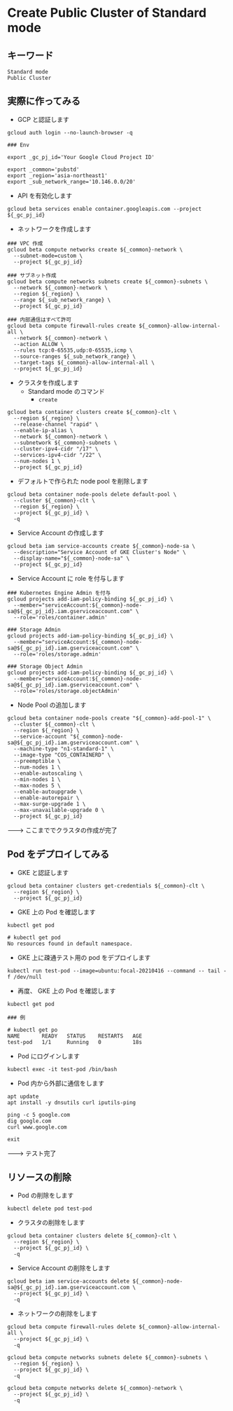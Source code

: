 # Create Public Cluster of Standard mode

## キーワード

```
Standard mode
Public Cluster
```

## 実際に作ってみる

+ GCP と認証します

```
gcloud auth login --no-launch-browser -q
```

```
### Env

export _gc_pj_id='Your Google Cloud Project ID'

export _common='pubstd'
export _region='asia-northeast1'
export _sub_network_range='10.146.0.0/20'
```

+ API を有効化します

```
gcloud beta services enable container.googleapis.com --project ${_gc_pj_id}
```

+ ネットワークを作成します

```
### VPC 作成
gcloud beta compute networks create ${_common}-network \
  --subnet-mode=custom \
  --project ${_gc_pj_id}

### サブネット作成
gcloud beta compute networks subnets create ${_common}-subnets \
  --network ${_common}-network \
  --region ${_region} \
  --range ${_sub_network_range} \
  --project ${_gc_pj_id}

### 内部通信はすべて許可
gcloud beta compute firewall-rules create ${_common}-allow-internal-all \
  --network ${_common}-network \
  --action ALLOW \
  --rules tcp:0-65535,udp:0-65535,icmp \
  --source-ranges ${_sub_network_range} \
  --target-tags ${_common}-allow-internal-all \
  --project ${_gc_pj_id}
```

+ クラスタを作成します
  + Standard mode のコマンド
    + `create`

```
gcloud beta container clusters create ${_common}-clt \
  --region ${_region} \
  --release-channel "rapid" \
  --enable-ip-alias \
  --network ${_common}-network \
  --subnetwork ${_common}-subnets \
  --cluster-ipv4-cidr "/17" \
  --services-ipv4-cidr "/22" \
  --num-nodes 1 \
  --project ${_gc_pj_id}
```

+ デフォルトで作られた node pool を削除します

```
gcloud beta container node-pools delete default-pool \
  --cluster ${_common}-clt \
  --region ${_region} \
  --project ${_gc_pj_id} \
  -q
```

+ Service Account の作成します

```
gcloud beta iam service-accounts create ${_common}-node-sa \
  --description="Service Account of GKE Cluster's Node" \
  --display-name="${_common}-node-sa" \
  --project ${_gc_pj_id}
```

+ Service Account に role を付与します

```
### Kubernetes Engine Admin を付与
gcloud projects add-iam-policy-binding ${_gc_pj_id} \
  --member="serviceAccount:${_common}-node-sa@${_gc_pj_id}.iam.gserviceaccount.com" \
  --role='roles/container.admin'

### Storage Admin
gcloud projects add-iam-policy-binding ${_gc_pj_id} \
  --member="serviceAccount:${_common}-node-sa@${_gc_pj_id}.iam.gserviceaccount.com" \
  --role='roles/storage.admin'

### Storage Object Admin
gcloud projects add-iam-policy-binding ${_gc_pj_id} \
  --member="serviceAccount:${_common}-node-sa@${_gc_pj_id}.iam.gserviceaccount.com" \
  --role='roles/storage.objectAdmin'
```

+ Node Pool の追加します

```
gcloud beta container node-pools create "${_common}-add-pool-1" \
  --cluster ${_common}-clt \
  --region ${_region} \
  --service-account "${_common}-node-sa@${_gc_pj_id}.iam.gserviceaccount.com" \
  --machine-type "n1-standard-1" \
  --image-type "COS_CONTAINERD" \
  --preemptible \
  --num-nodes 1 \
  --enable-autoscaling \
  --min-nodes 1 \
  --max-nodes 5 \
  --enable-autoupgrade \
  --enable-autorepair \
  --max-surge-upgrade 1 \
  --max-unavailable-upgrade 0 \
  --project ${_gc_pj_id}
```

---> ここまででクラスタの作成が完了

## Pod をデプロイしてみる

+ GKE と認証します

```
gcloud beta container clusters get-credentials ${_common}-clt \
  --region ${_region} \
  --project ${_gc_pj_id}
```

+ GKE 上の Pod を確認します

```
kubectl get pod
```
```
# kubectl get pod
No resources found in default namespace.
```

+ GKE 上に疎通テスト用の pod をデプロイします

```
kubectl run test-pod --image=ubuntu:focal-20210416 --command -- tail -f /dev/null
```

+ 再度、 GKE 上の Pod を確認します

```
kubectl get pod
```
```
### 例

# kubectl get po
NAME       READY   STATUS    RESTARTS   AGE
test-pod   1/1     Running   0          18s
```

+ Pod にログインします

```
kubectl exec -it test-pod /bin/bash
```

+ Pod 内から外部に通信をします

```
apt update
apt install -y dnsutils curl iputils-ping

ping -c 5 google.com
dig google.com
curl www.google.com
```
```
exit
```

---> テスト完了


## リソースの削除

+ Pod の削除をします

```
kubectl delete pod test-pod
```

+ クラスタの削除をします

```
gcloud beta container clusters delete ${_common}-clt \
  --region ${_region} \
  --project ${_gc_pj_id} \
  -q
```

+ Service Account の削除をします

```
gcloud beta iam service-accounts delete ${_common}-node-sa@${_gc_pj_id}.iam.gserviceaccount.com \
  --project ${_gc_pj_id} \
  -q
```

+ ネットワークの削除をします

```
gcloud beta compute firewall-rules delete ${_common}-allow-internal-all \
  --project ${_gc_pj_id} \
  -q

gcloud beta compute networks subnets delete ${_common}-subnets \
  --region ${_region} \
  --project ${_gc_pj_id} \
  -q

gcloud beta compute networks delete ${_common}-network \
  --project ${_gc_pj_id} \
  -q
```
